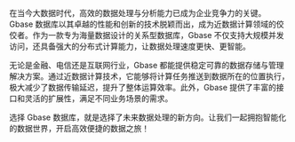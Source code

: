 在当今大数据时代，高效的数据处理与分析能力已成为企业竞争力的关键。Gbase 数据库以其卓越的性能和创新的技术脱颖而出，成为近数据计算领域的佼佼者。作为一款专为海量数据设计的关系型数据库，Gbase 不仅支持大规模并发访问，还具备强大的分布式计算能力，让数据处理速度更快、更智能。

无论是金融、电信还是互联网行业，Gbase 都能提供稳定可靠的数据存储与管理解决方案。通过近数据计算技术，它能够将计算任务推送到数据所在的位置执行，极大减少了数据传输延迟，提升了整体运算效率。此外，Gbase 提供了丰富的接口和灵活的扩展性，满足不同业务场景的需求。

选择 Gbase 数据库，就是选择了未来数据处理的新方向。让我们一起拥抱智能化的数据世界，开启高效便捷的数据之旅！